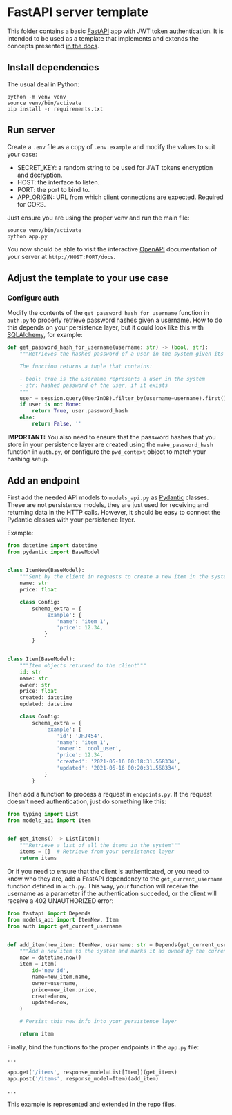 # FastAPI server template

This folder contains a basic [FastAPI](https://fastapi.tiangolo.com/) app with JWT token authentication. It is intended
to be used as a template that implements and extends the concepts presented
[in the docs](https://fastapi.tiangolo.com/tutorial/security/oauth2-jwt/).

## Install dependencies

The usual deal in Python:

```shell
python -m venv venv
source venv/bin/activate
pip install -r requirements.txt
```

## Run server

Create a `.env` file as a copy of `.env.example` and modify the values to suit your case:

- SECRET_KEY: a random string to be used for JWT tokens encryption and decryption.
- HOST: the interface to listen.
- PORT: the port to bind to.
- APP_ORIGIN: URL from which client connections are expected. Required for CORS.

Just ensure you are using the proper venv and run the main file:

```shell
source venv/bin/activate
python app.py
```

You now should be able to visit the interactive [OpenAPI](https://www.openapis.org/) documentation of your server
at `http://HOST:PORT/docs`.

## Adjust the template to your use case

### Configure auth

Modify the contents of the `get_password_hash_for_username` function in `auth.py` to properly retrieve password hashes
given a username. How to do this depends on your persistence layer, but it could look like this
with [SQLAlchemy](https://www.sqlalchemy.org/), for example:

```python
def get_password_hash_for_username(username: str) -> (bool, str):
    """Retrieves the hashed password of a user in the system given its username

    The function returns a tuple that contains:

    - bool: true is the username represents a user in the system
    - str: hashed password of the user, if it exists
    """
    user = session.query(UserInDB).filter_by(username=username).first()
    if user is not None:
        return True, user.password_hash
    else:
        return False, ''
```

**IMPORTANT:** You also need to ensure that the password hashes that you store in your persistence layer are created
using the `make_password_hash` function in `auth.py`, or configure the `pwd_context` object to match your hashing setup.

## Add an endpoint

First add the needed API models to `models_api.py` as [Pydantic](https://pydantic-docs.helpmanual.io/)
classes. These are not persistence models, they are just used for receiving and returning data in the HTTP calls.
However, it should be easy to connect the Pydantic classes with your persistence layer.

Example:

```python
from datetime import datetime
from pydantic import BaseModel


class ItemNew(BaseModel):
    """Sent by the client in requests to create a new item in the system"""
    name: str
    price: float

    class Config:
        schema_extra = {
            'example': {
                'name': 'item 1',
                'price': 12.34,
            }
        }


class Item(BaseModel):
    """Item objects returned to the client"""
    id: str
    name: str
    owner: str
    price: float
    created: datetime
    updated: datetime

    class Config:
        schema_extra = {
            'example': {
                'id': 'JHJ454',
                'name': 'item 1',
                'owner': 'cool_user',
                'price': 12.34,
                'created': '2021-05-16 00:18:31.568334',
                'updated': '2021-05-16 00:20:31.568334',
            }
        }
```

Then add a function to process a request in `endpoints.py`. If the request doesn't need authentication, just do
something like this:

```python
from typing import List
from models_api import Item


def get_items() -> List[Item]:
    """Retrieve a list of all the items in the system"""
    items = []  # Retrieve from your persistence layer
    return items
```

Or if you need to ensure that the client is authenticated, or you need to know who they are, add a FastAPI dependency to
the `get_current_username` function defined in `auth.py`. This way, your function will receive the username
as a parameter if the authentication succeded, or the client will receive a 402 UNAUTHORIZED error:

```python
from fastapi import Depends
from models_api import ItemNew, Item
from auth import get_current_username


def add_item(new_item: ItemNew, username: str = Depends(get_current_username)) -> Item:
    """Add a new item to the system and marks it as owned by the current user. Requires authentication"""
    now = datetime.now()
    item = Item(
        id='new id',
        name=new_item.name,
        owner=username,
        price=new_item.price,
        created=now,
        updated=now,
    )

    # Persist this new info into your persistence layer

    return item
```

Finally, bind the functions to the proper endpoints in the `app.py` file:

```python
...

app.get('/items', response_model=List[Item])(get_items)
app.post('/items', response_model=Item)(add_item)

...
```

This example is represented and extended in the repo files.
